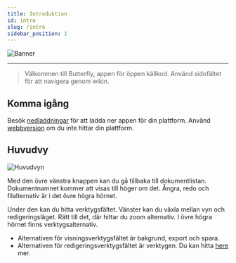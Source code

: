 ```yaml
---
title: Introduktion
id: intro
slug: /intro
sidebar_position: 1
---
```


![Banner](/img/banner.png)

---

> Välkommen till Butterfly, appen för öppen källkod.
> Använd sidofältet för att navigera genom wikin.

## Komma igång

Besök [nedladdningar](/downloads) för att ladda ner appen för din plattform.
Använd [webbversion](https://v2.web.butterfly.linwood.dev) om du inte hittar din plattform.

## Huvudvy

![Huvudvyn](main.png)

Med den övre vänstra knappen kan du gå tillbaka till dokumentlistan. Dokumentnamnet kommer att visas till höger om det. Ångra, redo och filalternativ är i det övre högra hörnet.

Under den kan du hitta verktygsfältet. Vänster kan du växla mellan vyn och redigeringsläget. Rätt till det, där hittar du zoom alternativ. I övre högra hörnet finns verktygsalternativ.

- Alternativen för visningsverktygsfältet är bakgrund, export och spara.
- Alternativen för redigeringsverktygsfältet är verktygen. Du kan hitta [here](background) mer.
